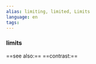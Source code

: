 ```yaml
---
alias: limiting, limited, Limits
language: en
tags: 
---
```

### limits
==see also:== 
==contrast:== 